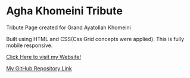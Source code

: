 # Agha Khomeini Tribute

Tribute Page created for Grand Ayatollah Khomeini

Built using HTML and CSS(Css Grid concepts were applied). This is fully mobile responsive.    
  
  
  [Click Here to visit my Website!][web_link]   
  
  [My GitHub Repository Link][repo_link]

[web_link]:[https://smraza547.github.io/AghaKhomeiniTribute/]
[repo_link]:https://github.com/smraza547/AghaKhomeiniTribute
